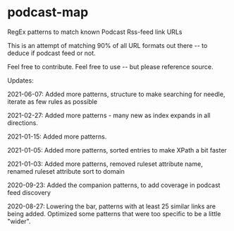 
# podcast-map
RegEx patterns to match known Podcast Rss-feed link URLs

This is an attempt of matching 90% of all URL formats out there -- to deduce if podcast feed or not.

Feel free to contribute. Feel free to use -- but please reference source.




Updates:

  2021-06-07: Added more patterns, structure to make searching for needle, iterate as few rules as possible

  2021-02-27: Added more patterns - many new as index expands in all directions.

  2021-01-15: Added more patterns.

  2021-01-05: Added more patterns, sorted entries to make XPath a bit faster

  2021-01-03: Added more patterns, removed ruleset attribute name, renamed ruleset attribute sort to domain

  2020-09-23: Added the companion patterns, to add coverage in podcast feed discovery

  2020-08-27: Lowering the bar, patterns with at least 25 similar links are being added. Optimized some patterns that were too specific to be a little "wider".

